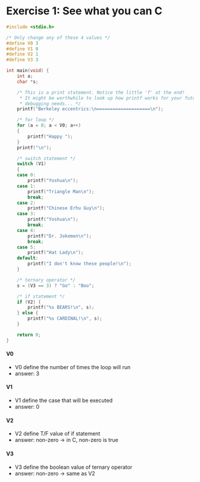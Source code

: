 # Exercise 1: See what you can C

```c
#include <stdio.h>

/* Only change any of these 4 values */
#define V0 3
#define V1 0
#define V2 1
#define V3 3

int main(void) {
    int a;
    char *s;

    /* This is a print statement. Notice the little 'f' at the end!
     * It might be worthwhile to look up how printf works for your future
     * debugging needs... */
    printf("Berkeley eccentrics:\n====================\n");

    /* for loop */
    for (a = 0; a < V0; a++)
    {
        printf("Happy ");
    }
    printf("\n");

    /* switch statement */
    switch (V1)
    {
    case 0:
        printf("Yoshua\n");
    case 1:
        printf("Triangle Man\n");
        break;
    case 2:
        printf("Chinese Erhu Guy\n");
    case 3:
        printf("Yoshua\n");
        break;
    case 4:
        printf("Dr. Jokemon\n");
        break;
    case 5:
        printf("Hat Lady\n");
    default:
        printf("I don't know these people!\n");
    }

    /* ternary operator */
    s = (V3 == 3) ? "Go" : "Boo";

    /* if statement */
    if (V2) {
        printf("%s BEARS!\n", s);
    } else {
        printf("%s CARDINAL!\n", s);
    }

    return 0;
}
```

#### V0
- V0 define the number of times the loop will run
- answer: 3

#### V1
- V1 define the case that will be executed
- answer: 0

#### V2
- V2 define T/F value of if statement
- answer: non-zero &rarr; in C, non-zero is true

#### V3
- V3 define the boolean value of ternary operator
- answer: non-zero &rarr; same as V2